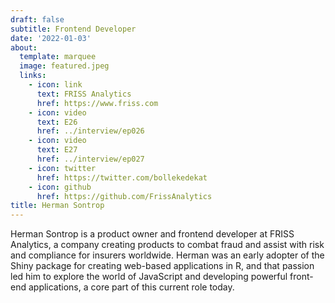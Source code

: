 ```yaml
---
draft: false
subtitle: Frontend Developer
date: '2022-01-03'
about:
  template: marquee
  image: featured.jpeg
  links:
    - icon: link
      text: FRISS Analytics
      href: https://www.friss.com
    - icon: video
      text: E26
      href: ../interview/ep026
    - icon: video
      text: E27
      href: ../interview/ep027
    - icon: twitter
      href: https://twitter.com/bollekedekat
    - icon: github
      href: https://github.com/FrissAnalytics
title: Herman Sontrop
---
```


Herman Sontrop is a product owner and frontend developer at FRISS Analytics, a company creating products to combat fraud and assist with risk and compliance for insurers worldwide. Herman was an early adopter of the Shiny package for creating web-based applications in R, and that passion led him to explore the world of JavaScript and developing powerful front-end applications, a core part of this current role today.
